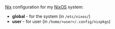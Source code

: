 [Nix](https://nixos.org/nix/) configuration for my [NixOS](https://nixos.org/) system:
* **global**  - for the system (in `/etc/nixos/`)
* **user** - for user (in `/home/<user>/.config/nixpkgs`)

